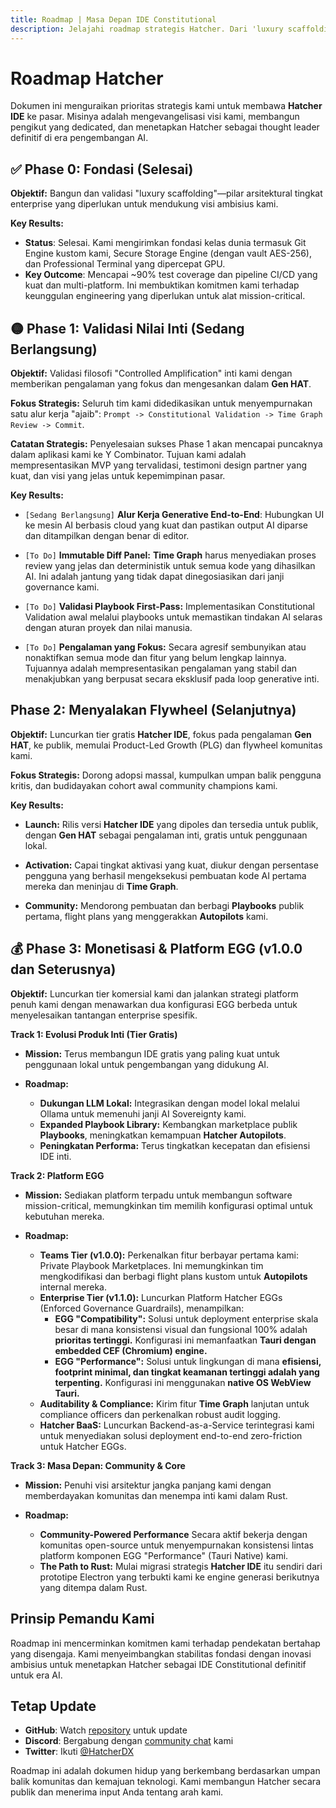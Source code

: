 ```yaml
---
title: Roadmap | Masa Depan IDE Constitutional
description: Jelajahi roadmap strategis Hatcher. Dari 'luxury scaffolding' fondasi kami hingga menyalakan flywheel PLG dan meluncurkan platform EGG enterprise, lihat bagaimana kami membangun masa depan pengembangan AI yang dikontrol.
---
```


# Roadmap Hatcher

Dokumen ini menguraikan prioritas strategis kami untuk membawa **Hatcher IDE** ke pasar. Misinya adalah mengevangelisasi visi kami, membangun pengikut yang dedicated, dan menetapkan Hatcher sebagai thought leader definitif di era pengembangan AI.

## ✅ Phase 0: Fondasi (Selesai)

**Objektif:** Bangun dan validasi "luxury scaffolding"—pilar arsitektural tingkat enterprise yang diperlukan untuk mendukung visi ambisius kami.

**Key Results:**

- **Status**: Selesai. Kami mengirimkan fondasi kelas dunia termasuk Git Engine kustom kami, Secure Storage Engine (dengan vault AES-256), dan Professional Terminal yang dipercepat GPU.
- **Key Outcome**: Mencapai ~90% test coverage dan pipeline CI/CD yang kuat dan multi-platform. Ini membuktikan komitmen kami terhadap keunggulan engineering yang diperlukan untuk alat mission-critical.

## 🟡 Phase 1: Validasi Nilai Inti (Sedang Berlangsung)

**Objektif:** Validasi filosofi "Controlled Amplification" inti kami dengan memberikan pengalaman yang fokus dan mengesankan dalam **Gen HAT**.

**Fokus Strategis:** Seluruh tim kami didedikasikan untuk menyempurnakan satu alur kerja "ajaib": `Prompt -> Constitutional Validation -> Time Graph Review -> Commit`.

**Catatan Strategis:** Penyelesaian sukses Phase 1 akan mencapai puncaknya dalam aplikasi kami ke Y Combinator. Tujuan kami adalah mempresentasikan MVP yang tervalidasi, testimoni design partner yang kuat, dan visi yang jelas untuk kepemimpinan pasar.

**Key Results:**

- `[Sedang Berlangsung]` **Alur Kerja Generative End-to-End**: Hubungkan UI ke mesin AI berbasis cloud yang kuat dan pastikan output AI diparse dan ditampilkan dengan benar di editor.

- `[To Do]` **Immutable Diff Panel:** **Time Graph** harus menyediakan proses review yang jelas dan deterministik untuk semua kode yang dihasilkan AI. Ini adalah jantung yang tidak dapat dinegosiasikan dari janji governance kami.

- `[To Do]` **Validasi Playbook First-Pass:** Implementasikan Constitutional Validation awal melalui playbooks untuk memastikan tindakan AI selaras dengan aturan proyek dan nilai manusia.

- `[To Do]` **Pengalaman yang Fokus:** Secara agresif sembunyikan atau nonaktifkan semua mode dan fitur yang belum lengkap lainnya. Tujuannya adalah mempresentasikan pengalaman yang stabil dan menakjubkan yang berpusat secara eksklusif pada loop generative inti.

## <DocIcon type="rocket" inline /> Phase 2: Menyalakan Flywheel (Selanjutnya)

**Objektif:** Luncurkan tier gratis **Hatcher IDE**, fokus pada pengalaman **Gen HAT**, ke publik, memulai Product-Led Growth (PLG) dan flywheel komunitas kami.

**Fokus Strategis:** Dorong adopsi massal, kumpulkan umpan balik pengguna kritis, dan budidayakan cohort awal community champions kami.

**Key Results:**

- **Launch:** Rilis versi **Hatcher IDE** yang dipoles dan tersedia untuk publik, dengan **Gen HAT** sebagai pengalaman inti, gratis untuk penggunaan lokal.

- **Activation:** Capai tingkat aktivasi yang kuat, diukur dengan persentase pengguna yang berhasil mengeksekusi pembuatan kode AI pertama mereka dan meninjau di **Time Graph**.

- **Community:** Mendorong pembuatan dan berbagi **Playbooks** publik pertama, flight plans yang menggerakkan **Autopilots** kami.

## 💰 Phase 3: Monetisasi & Platform EGG (v1.0.0 dan Seterusnya)

**Objektif:** Luncurkan tier komersial kami dan jalankan strategi platform penuh kami dengan menawarkan dua konfigurasi EGG berbeda untuk menyelesaikan tantangan enterprise spesifik.

**Track 1: Evolusi Produk Inti (Tier Gratis)**

- **Mission:** Terus membangun IDE gratis yang paling kuat untuk penggunaan lokal untuk pengembangan yang didukung AI.

- **Roadmap:**
  - **Dukungan LLM Lokal:** Integrasikan dengan model lokal melalui Ollama untuk memenuhi janji AI Sovereignty kami.
  - **Expanded Playbook Library:** Kembangkan marketplace publik **Playbooks**, meningkatkan kemampuan **Hatcher Autopilots**.
  - **Peningkatan Performa:** Terus tingkatkan kecepatan dan efisiensi IDE inti.

**Track 2: Platform EGG**

- **Mission:** Sediakan platform terpadu untuk membangun software mission-critical, memungkinkan tim memilih konfigurasi optimal untuk kebutuhan mereka.

- **Roadmap:**
  - **Teams Tier (v1.0.0):** Perkenalkan fitur berbayar pertama kami: Private Playbook Marketplaces. Ini memungkinkan tim mengkodifikasi dan berbagi flight plans kustom untuk **Autopilots** internal mereka.
  - **Enterprise Tier (v1.1.0):** Luncurkan Platform Hatcher EGGs (Enforced Governance Guardrails), menampilkan:
    - **EGG "Compatibility":** Solusi untuk deployment enterprise skala besar di mana konsistensi visual dan fungsional 100% adalah **prioritas tertinggi.** Konfigurasi ini memanfaatkan **Tauri dengan embedded CEF (Chromium) engine.**
    - **EGG "Performance":** Solusi untuk lingkungan di mana **efisiensi, footprint minimal, dan tingkat keamanan tertinggi adalah yang terpenting.** Konfigurasi ini menggunakan **native OS WebView Tauri.**
  - **Auditability & Compliance:** Kirim fitur **Time Graph** lanjutan untuk compliance officers dan perkenalkan robust audit logging.
  - **Hatcher BaaS:** Luncurkan Backend-as-a-Service terintegrasi kami untuk menyediakan solusi deployment end-to-end zero-friction untuk Hatcher EGGs.

**Track 3: Masa Depan: Community & Core**

- **Mission:** Penuhi visi arsitektur jangka panjang kami dengan memberdayakan komunitas dan menempa inti kami dalam Rust.

- **Roadmap:**
  - **Community-Powered Performance** Secara aktif bekerja dengan komunitas open-source untuk menyempurnakan konsistensi lintas platform komponen EGG "Performance" (Tauri Native) kami.
  - **The Path to Rust:** Mulai migrasi strategis **Hatcher IDE** itu sendiri dari prototipe Electron yang terbukti kami ke engine generasi berikutnya yang ditempa dalam Rust.

## Prinsip Pemandu Kami

Roadmap ini mencerminkan komitmen kami terhadap pendekatan bertahap yang disengaja. Kami menyeimbangkan stabilitas fondasi dengan inovasi ambisius untuk menetapkan Hatcher sebagai IDE Constitutional definitif untuk era AI.

## Tetap Update

- **GitHub**: Watch [repository](https://github.com/HatcherDX/dx-engine) untuk update
- **Discord**: Bergabung dengan [community chat](https://discord.gg/hatcher) kami
- **Twitter**: Ikuti [@HatcherDX](https://twitter.com/HatcherDX)

Roadmap ini adalah dokumen hidup yang berkembang berdasarkan umpan balik komunitas dan kemajuan teknologi. Kami membangun Hatcher secara publik dan menerima input Anda tentang arah kami.

<PageCTA
  title="Bentuk Masa Depan Bersama Kami"
  subtitle="Umpan balik dan kontribusi Anda mendorong roadmap kami maju"
  buttonText="Bergabung dengan Diskusi"
  buttonLink="https://discord.gg/hatcher"
  buttonStyle="secondary"
  footer="Membangun masa depan pengembangan, bersama-sama"
/>
